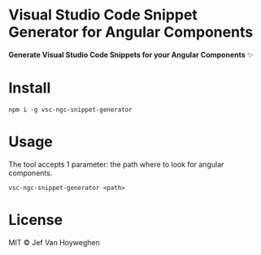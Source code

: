 # Visual Studio Code Snippet Generator for Angular Components

**Generate Visual Studio Code Snippets for your Angular Components** ✨

# Install

```npm i -g vsc-ngc-snippet-generator```

# Usage

The tool accepts 1 parameter: the path where to look for angular components.

```vsc-ngc-snippet-generator <path>```

# License

MIT © Jef Van Hoyweghen
